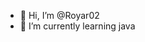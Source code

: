 - 👋 Hi, I’m @Royar02
- 🌱 I’m currently learning java


<!---
Royar02/Royar02 is a ✨ special ✨ repository because its `README.md` (this file) appears on your GitHub profile.
You can click the Preview link to take a look at your changes.
--->
